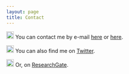 ```yaml
---
layout: page
title: Contact
---
```


<img src="https://image.flaticon.com/icons/png/512/281/281769.png" height="20" width="20"/>  You can contact me by e-mail [here](mailto:geovanjr1@gmail.com) or [here](mailto:geovan.sousa.018@ufrn.edu.br).

<img src="https://logodownload.org/wp-content/uploads/2014/09/twitter-logo-9.png" width="20" height="20"/>  You can also find me on [Twitter](http://twitter.com/geovansousa_).

<img src="https://res-1.cloudinary.com/crunchbase-production/image/upload/c_lpad,h_256,w_256,f_auto,q_auto:eco/v1470150968/halqcskldv3ge9nkpjsq.png" width="20" height="20"/> Or, on [ResearchGate](https://www.researchgate.net/profile/Geovan-Sousa).
